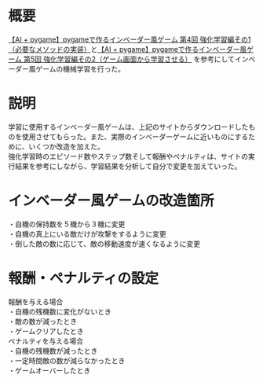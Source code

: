 # 概要
[【AI + pygame】pygameで作るインベーダー風ゲーム 第4回 強化学習編その1（必要なメソッドの実装）](https://blog.formzu.com/pygame-invader-4)と[【AI + pygame】pygameで作るインベーダー風ゲーム 第5回 強化学習編その2（ゲーム画面から学習させる）](https://blog.formzu.com/pygame-invader-5)
を参考にしてインベーダー風ゲームの機械学習を行った。

# 説明
学習に使用するインベーダー風ゲームは、上記のサイトからダウンロードしたものを使用させてもらった。また、実際のインベーダーゲームに近いものにするために、いくつか改造を加えた。  
強化学習時のエピソード数やステップ数そして報酬やペナルティは、サイトの実行結果を参考にしながら、学習結果を分析して自分で変更を加えていった。

# インベーダー風ゲームの改造箇所
・自機の保持数を５機から３機に変更  
・自機の真上にいる敵だけが攻撃をするように変更  
・倒した敵の数に応じて、敵の移動速度が速くなるように変更  

# 報酬・ペナルティの設定
報酬を与える場合  
・自機の残機数に変化がないとき  
・敵の数が減ったとき  
・ゲームクリアしたとき  
ペナルティを与える場合  
・自機の残機数が減ったとき  
・一定時間敵の数が減らなかったとき  
・ゲームオーバーしたとき  
